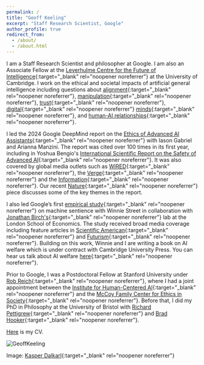 ```yaml
---
permalink: /
title: "Geoff Keeling"
excerpt: "Staff Research Scientist, Google"
author_profile: true
redirect_from: 
  - /about/
  - /about.html
---
```


I am a Staff Research Scientist and philosopher at Google. I am also an Associate Fellow at the [Leverhulme Centre for the Future of Intelligence](http://lcfi.ac.uk){:target="_blank" rel="noopener noreferrer"} at the University of Cambridge. I work on the ethical and societal impacts of artificial general intelligence including questions about [alignment](https://link.springer.com/article/10.1007/s11098-025-02300-4?utm_source=rct_congratemailt&utm_medium=email&utm_campaign=oa_20250330&utm_content=10.1007/s11098-025-02300-4){:target="_blank" rel="noopener noreferrer"}, [manipulation](https://arxiv.org/pdf/2404.15058){:target="_blank" rel="noopener noreferrer"}, [trust](https://dl.acm.org/doi/10.1145/3630106.3658964){:target="_blank" rel="noopener noreferrer"}, [digital](https://arxiv.org/pdf/2506.13403){:target="_blank" rel="noopener noreferrer"} [minds](https://arxiv.org/pdf/2411.02432){:target="_blank" rel="noopener noreferrer"}, and [human-AI relationships](https://ojs.aaai.org/index.php/AIES/article/view/31694){:target="_blank" rel="noopener noreferrer"}.

I led the 2024 Google DeepMind report on the [Ethics of Advanced AI Assistants](https://arxiv.org/pdf/2404.16244){:target="_blank" rel="noopener noreferrer"} with Iason Gabriel and Arianna Manzini. The report was cited over 100 times in its first year, including in Yoshua Bengio's [International Scientific Report on the Safety of Advanced AI](https://arxiv.org/pdf/2412.05282){:target="_blank" rel="noopener noreferrer"}. It was also covered by global media outlets such as [WIRED](https://www.wired.com/story/prepare-to-get-manipulated-by-emotionally-expressive-chatbots/){:target="_blank" rel="noopener noreferrer"}, the [Verge](https://www.theverge.com/c/24300623/ai-companions-replika-openai-chatgpt-assistant-romance){:target="_blank" rel="noopener noreferrer"} and the [Information](https://www.theinformation.com/articles/why-google-and-openai-dont-see-eye-to-eye-on-voice-assistants){:target="_blank" rel="noopener noreferrer"}. Our recent [Nature](https://www.nature.com/articles/d41586-025-02454-5){:target="_blank" rel="noopener noreferrer"} piece discusses some of the key themes in the report. 

I also led Google’s first [empirical study](https://arxiv.org/pdf/2411.02432){:target="_blank" rel="noopener noreferrer"} on machine sentience with Winnie Street in collaboration with [Jonathan Birch's](https://personal.lse.ac.uk/birchj1/){:target="_blank" rel="noopener noreferrer"} lab at the London School of Economics. The study received broad media coverage including feature articles in [Scientific American](https://www.scientificamerican.com/article/could-inflicting-pain-test-ai-for-sentience/){:target="_blank" rel="noopener noreferrer"} and [Futurism](https://futurism.com/scientists-experiment-with-subjecting-ai-to-pain){:target="_blank" rel="noopener noreferrer"}. Building on this work, Winnie and I are writing a book on AI welfare which is under contract with Cambridge University Press. You can hear us talk about AI welfare [here](https://www.youtube.com/watch?v=Jwuf1zLkaqk&ab_channel=SentientFutures){:target="_blank" rel="noopener noreferrer"}. 

Prior to Google, I was a Postdoctoral Fellow at Stanford University under [Rob Reich](https://en.wikipedia.org/wiki/Rob_Reich){:target="_blank" rel="noopener noreferrer"}, where I had a joint appointment between the [Institute for Human-Centered AI](https://hai.stanford.edu/){:target="_blank" rel="noopener noreferrer"} and the [McCoy Family Center for Ethics in Society](https://ethicsinsociety.stanford.edu/){:target="_blank" rel="noopener noreferrer"}. Before that,  I did my PhD in Philosophy at the University of Bristol with [Richard Pettigrew](https://richardpettigrew.com/){:target="_blank" rel="noopener noreferrer"} and [Brad Hooker](https://en.wikipedia.org/wiki/Brad_Hooker){:target="_blank" rel="noopener noreferrer"}. 

[Here](https://geoffkeeling.github.io/files/CV.pdf) is my CV.

![GeoffKeeling](https://geoffkeeling.github.io/images/bio-photo.jpg)

Image: [Kasper Dalkarl](https://www.kasperdalkarl.com/){:target="_blank" rel="noopener noreferrer"}
